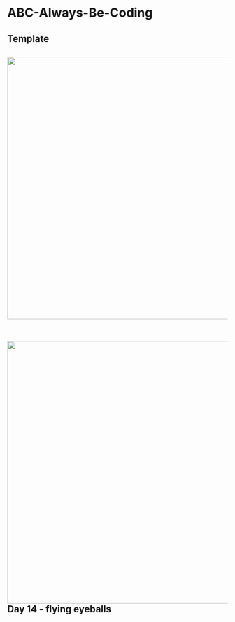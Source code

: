 <div>
  <h1>ABC-Always-Be-Coding</h1>
</div>

<div>
  <h2>Template<h2>
  <a href="https://i.imgur.com/QZgpdZT.png"><img src="https://i.imgur.com/QZgpdZT.png" align="left" width="600px"></a>
  &nbsp;
  <br>
  &nbsp;
  <a href="https://i.imgur.com/Mis4bdn.png"><img src="https://i.imgur.com/Mis4bdn.png" align="left" width="600px"></a>
</div>

<div>
  <h2>Day 14 - flying eyeballs</h2>
  <a href="https://i.imgur.com/8IlLKVq.mp4"><img sorc="https://i.imgur.com/8IlLKVq.mp4" align="center" width="600px"></a>
</div>
